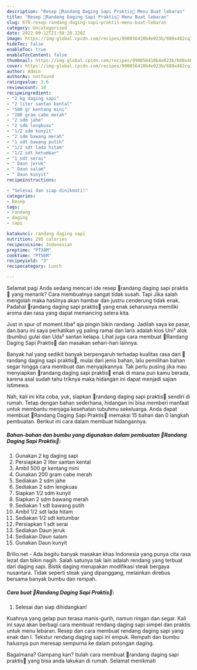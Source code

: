 ```yaml
---
description: "Resep 🥩Randang Daging Sapi Praktis🥩 Menu Buat lebaran"
title: "Resep 🥩Randang Daging Sapi Praktis🥩 Menu Buat lebaran"
slug: 679-resep-randang-daging-sapi-praktis-menu-buat-lebaran
category: Uncategorized
date: 2022-09-12T21:50:28.220Z
image: https://img-global.cpcdn.com/recipes/990056410b4e023b/680x482cq70/randang-daging-sapi-praktis-foto-resep-utama.jpg
hideToc: false
enableToc: true
enableTocContent: false
thumbnail: https://img-global.cpcdn.com/recipes/990056410b4e023b/680x482cq70/randang-daging-sapi-praktis-foto-resep-utama.jpg
cover: https://img-global.cpcdn.com/recipes/990056410b4e023b/680x482cq70/randang-daging-sapi-praktis-foto-resep-utama.jpg
author: Admin
authorAv: notfound
ratingvalue: 3.6
reviewcount: 18
recipeingredient:
- "2 kg daging sapi"
- "2 liter santan kental"
- "500 gr kentang mini"
- "200 gram cabe merah"
- "2 sdm jahe"
- "2 sdm lengkuas"
- "1/2 sdm kunyit"
- "2 sdm bawang merah"
- "1 sdt bawang putih"
- "1/2 sdt lada hitam"
- "1/2 sdt ketumbar"
- "1 sdt serai"
- " Daun jeruk"
- " Daun salam"
- " Daun kunyit"
recipeinstructions:

- "Selesai dan siap dinikmati!"
categories:
- Resep
tags:
- randang
- daging
- sapi

katakunci: randang daging sapi 
nutrition: 295 calories
recipecuisine: Indonesian
preptime: "PT38M"
cooktime: "PT56M"
recipeyield: "3"
recipecategory: Lunch

---
```



Selamat pagi Anda sedang mencari ide resep 🥩randang daging sapi praktis🥩 yang menarik? Cara membuatnya sangat tidak susah. Tapi Jika salah mengolah maka hasilnya akan hambar dan justru cenderung tidak enak. Padahal 🥩randang daging sapi praktis🥩 yang enak seharusnya memiliki aroma dan rasa yang dapat memancing selera kita.


Just in spur of moment.tiba² aja pingin bikin randang. Jadilah saya ke pasar, dan.baru ini saya perhatikan yg paling ramai dan laris adalah kios Uni² alok (bumbu) gulai dan Uda² santan kelapa. Lihat juga cara membuat 🥩Randang Daging Sapi Praktis🥩 dan masakan sehari-hari lainnya.

Banyak hal yang sedikit banyak berpengaruh terhadap kualitas rasa dari 🥩randang daging sapi praktis🥩, mulai dari jenis bahan, lalu pemilihan bahan segar hingga cara membuat dan menyajikannya. Tak perlu pusing jika mau menyiapkan 🥩randang daging sapi praktis🥩 enak di mana pun kamu berada, karena asal sudah tahu triknya maka hidangan ini dapat menjadi sajian istimewa.


Nah, kali ini kita coba, yuk, siapkan 🥩randang daging sapi praktis🥩 sendiri di rumah. Tetap dengan bahan sederhana, hidangan ini bisa memberi manfaat untuk membantu menjaga kesehatan tubuhmu sekeluarga. Anda dapat membuat 🥩Randang Daging Sapi Praktis🥩 memakai 15 bahan dan 0 langkah pembuatan. Berikut ini cara dalam membuat hidangannya.

<!--inarticleads1-->

##### Bahan-bahan dan bumbu yang digunakan dalam pembuatan 🥩Randang Daging Sapi Praktis🥩:

1. Gunakan 2 kg daging sapi
1. Persiapkan 2 liter santan kental
1. Ambil 500 gr kentang mini
1. Gunakan 200 gram cabe merah
1. Sediakan 2 sdm jahe
1. Sediakan 2 sdm lengkuas
1. Siapkan 1/2 sdm kunyit
1. Siapkan 2 sdm bawang merah
1. Sediakan 1 sdt bawang putih
1. Ambil 1/2 sdt lada hitam
1. Sediakan 1/2 sdt ketumbar
1. Persiapkan 1 sdt serai
1. Sediakan  Daun jeruk
1. Sediakan  Daun salam
1. Gunakan  Daun kunyit


Brilio.net - Ada begitu banyak masakan khas Indonesia yang punya cita rasa lezat dan bikin nagih. Salah satunya tak lain adalah rendang yang terbuat dari daging sapi. Bistik daging merupakan modifikasi steak bergaya nusantara. Tidak seperti steak yang dipanggang, melainkan direbus bersama banyak bumbu dan rempah. 

<!--inarticleads2-->

##### Cara buat 🥩Randang Daging Sapi Praktis🥩:


1. Selesai dan siap dihidangkan!

Kuahnya yang gelap pun terasa manis-gurih, namun ringan dan segar. Kali ini saya akan berbagi cara membuat rendang daging sapi simpel dan praktis untuk menu lebaran. Resep dan cara membuat rendang daging sapi yang enak dan l. Tekstur rendang daging sapi ini empuk. Rempah dan bumbu halusnya pun meresap sempurna ke dalam potongan daging. 

Bagaimana? Gampang kan? Itulah cara membuat 🥩randang daging sapi praktis🥩 yang bisa anda lakukan di rumah. Selamat menikmati
